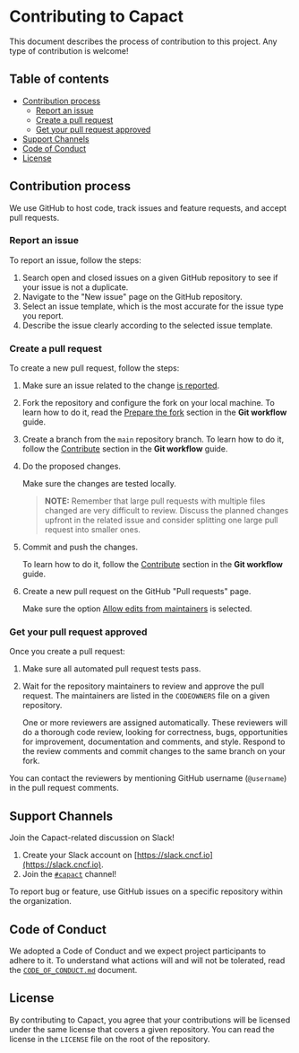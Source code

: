 # Contributing to Capact

This document describes the process of contribution to this project. Any type of contribution is welcome!

## Table of contents

<!-- toc -->

- [Contribution process](#contribution-process)
  * [Report an issue](#report-an-issue)
  * [Create a pull request](#create-a-pull-request)
  * [Get your pull request approved](#get-your-pull-request-approved)
- [Support Channels](#support-channels)
- [Code of Conduct](#code-of-conduct)
- [License](#license)

<!-- tocstop -->

## Contribution process

We use GitHub to host code, track issues and feature requests, and accept pull requests.

### Report an issue

To report an issue, follow the steps:

1. Search open and closed issues on a given GitHub repository to see if your issue is not a duplicate. 
1. Navigate to the "New issue" page on the GitHub repository.
1. Select an issue template, which is the most accurate for the issue type you report.
1. Describe the issue clearly according to the selected issue template.

### Create a pull request

To create a new pull request, follow the steps:

1. Make sure an issue related to the change [is reported](#report-an-issue).
1. Fork the repository and configure the fork on your local machine. To learn how to do it, read the [Prepare the fork](./git-workflow.md#prepare-the-fork) section in the **Git workflow** guide.
1. Create a branch from the `main` repository branch. To learn how to do it, follow the [Contribute](./git-workflow.md#contribute) section in the **Git workflow** guide.
1. Do the proposed changes.
   
    Make sure the changes are tested locally.
    
    > **NOTE:** Remember that large pull requests with multiple files changed are very difficult to review. Discuss the planned changes upfront in the related issue and consider splitting one large pull request into smaller ones.

1. Commit and push the changes.
   
    To learn how to do it, follow the [Contribute](./git-workflow.md#contribute) section in the **Git workflow** guide. 

1. Create a new pull request on the GitHub "Pull requests" page.
    
    Make sure the option [Allow edits from maintainers](https://docs.github.com/en/github/collaborating-with-pull-requests/working-with-forks/allowing-changes-to-a-pull-request-branch-created-from-a-fork) is selected.

### Get your pull request approved

Once you create a pull request:

1. Make sure all automated pull request tests pass. 
2. Wait for the repository maintainers to review and approve the pull request. The maintainers are listed in the `CODEOWNERS` file on a given repository.
   
    One or more reviewers are assigned automatically. These reviewers will do a thorough code review, looking for correctness, bugs, opportunities for improvement, documentation and comments, and style. Respond to the review comments and commit changes to the same branch on your fork.

You can contact the reviewers by mentioning GitHub username (`@username`) in the pull request comments.  

## Support Channels

Join the Capact-related discussion on Slack!

1. Create your Slack account on [https://slack.cncf.io](https://slack.cncf.io).
1. Join the [`#capact`](https://cloud-native.slack.com/archives/C023YTAHKLG) channel!

To report bug or feature, use GitHub issues on a specific repository within the organization.

## Code of Conduct

We adopted a Code of Conduct and we expect project participants to adhere to it. To understand what actions will and will not be tolerated, read the [`CODE_OF_CONDUCT.md`](./CODE_OF_CONDUCT.md) document.

## License

By contributing to Capact, you agree that your contributions will be licensed under the same license that covers a given repository. You can read the license in the `LICENSE` file on the root of the repository.
